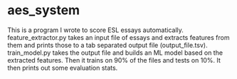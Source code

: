 # aes_system
This is a program I wrote to score ESL essays automatically.
feature_extractor.py takes an input file of essays and extracts features from them and prints those to a tab separated output file (output_file.tsv).
train_model.py takes the output file and builds an ML model based on the extracted features. Then it trains on 90% of the files and tests on 10%. It then prints out some evaluation stats. 